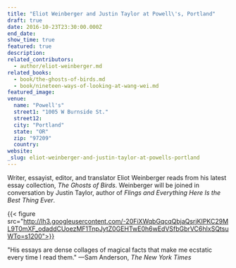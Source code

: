 ```yaml
---
title: "Eliot Weinberger and Justin Taylor at Powell\'s, Portland"
draft: true
date: 2016-10-23T23:30:00.000Z
end_date:
show_time: true
featured: true
description:
related_contributors:
  - author/eliot-weinberger.md
related_books:
  - book/the-ghosts-of-birds.md
  - book/nineteen-ways-of-looking-at-wang-wei.md
featured_image: 
venue:
  name: "Powell's"
  street1: "1005 W Burnside St."
  street12:
  city: "Portland"
  state: "OR"
  zip: "97209"
  country:
website:
_slug: eliot-weinberger-and-justin-taylor-at-powells-portland
---
```


Writer, essayist, editor, and translator Eliot Weinberger reads from his latest essay collection, _The Ghosts of Birds_. Weinberger will be joined in conversation by Justin Taylor, author of _Flings and Everything Here Is the Best Thing Ever_.

{{< figure src="http://lh3.googleusercontent.com/-20FiXWqbGqcqQbjaQsrjKIPKC29ML9T0mXF_odaddCUoezMF1TnpJytZ0GEHTwE0h6wEdVSfbGbrVC6hIxSQtsuWTo=s1200">}}
<!-- Eliot_Weinberger_select_6656.ND.jpg>}} -->

"His essays are dense collages of magical facts that make me ecstatic every time I read them." —Sam Anderson, _The New York Times_

